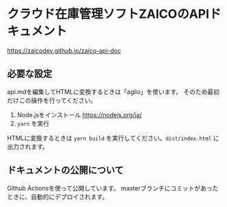 # クラウド在庫管理ソフトZAICOのAPIドキュメント

https://zaicodev.github.io/zaico-api-doc

## 必要な設定

api.mdを編集してHTMLに変換するときは「aglio」を使います。
そのため最初だけこの操作を行ってください。

1. Node.jsをインストール https://nodejs.org/ja/
2. `yarn` を実行

HTMLに変換するときは `yarn build` を実行してください。`dist/index.html` に出力されます。

## ドキュメントの公開について

Github Actionsを使って公開しています。
masterブランチにコミットがあったときに、自動的にデプロイされます。
